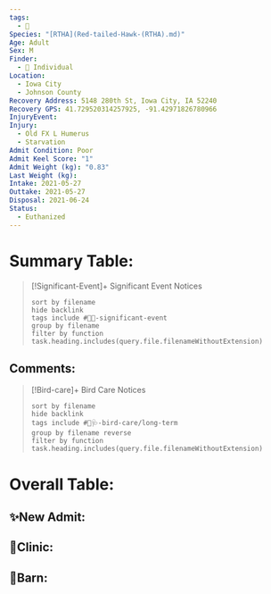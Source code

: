 ```yaml
---
tags:
  - 🦅
Species: "[RTHA](Red-tailed-Hawk-(RTHA).md)"
Age: Adult
Sex: M
Finder:
  - 🧑 Individual
Location:
  - Iowa City
  - Johnson County
Recovery Address: 5148 280th St, Iowa City, IA 52240
Recovery GPS: 41.729520314257925, -91.42971826780966
InjuryEvent: 
Injury:
  - Old FX L Humerus
  - Starvation
Admit Condition: Poor
Admit Keel Score: "1"
Admit Weight (kg): "0.83"
Last Weight (kg): 
Intake: 2021-05-27
Outtake: 2021-05-27
Disposal: 2021-06-24
Status:
  - Euthanized
---
```


# Summary Table:

> [!Significant-Event]+ Significant Event Notices
>   ```tasks 
>   sort by filename
>   hide backlink
>   tags include #🦅💥-significant-event
>   group by filename 
>   filter by function task.heading.includes(query.file.filenameWithoutExtension)
>   ```

## Comments:

> [!Bird-care]+ Bird Care Notices
>   ```tasks 
>   sort by filename
>   hide backlink
>   tags include #🦅🩺-bird-care/long-term 
>   group by filename reverse
>   filter by function task.heading.includes(query.file.filenameWithoutExtension)
>   ```

# Overall Table:

## ✨New Admit:



## 🏥Clinic:



## 🏡Barn:


